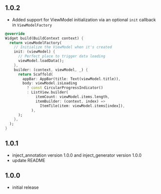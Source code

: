 ## 1.0.2

* Added support for ViewModel initialization via an optional `init` callback in `ViewModelFactory`

```dart
@override
Widget build(BuildContext context) {
  return viewModelFactory(
    // Initialize the ViewModel when it's created
    init: (viewModel) {
      // Perfect place to trigger data loading
      viewModel.loadData();
    },
    builder: (context, viewModel, _) {
      return Scaffold(
        appBar: AppBar(title: Text(viewModel.title)),
        body: viewModel.isLoading 
          ? const CircularProgressIndicator()
          : ListView.builder(
              itemCount: viewModel.items.length,
              itemBuilder: (context, index) => 
                ItemTile(item: viewModel.items[index]),
            ),
      );
    },
  );
}
```

## 1.0.1

* inject_annotation version 1.0.0 and inject_generator version 1.0.0
* update README

## 1.0.0

* initial release
